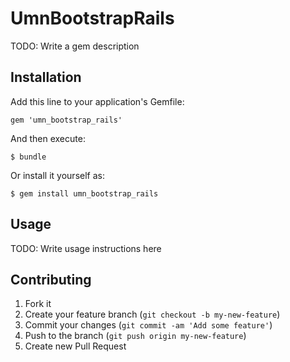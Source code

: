 # UmnBootstrapRails

TODO: Write a gem description

## Installation

Add this line to your application's Gemfile:

    gem 'umn_bootstrap_rails'

And then execute:

    $ bundle

Or install it yourself as:

    $ gem install umn_bootstrap_rails

## Usage

TODO: Write usage instructions here

## Contributing

1. Fork it
2. Create your feature branch (`git checkout -b my-new-feature`)
3. Commit your changes (`git commit -am 'Add some feature'`)
4. Push to the branch (`git push origin my-new-feature`)
5. Create new Pull Request
